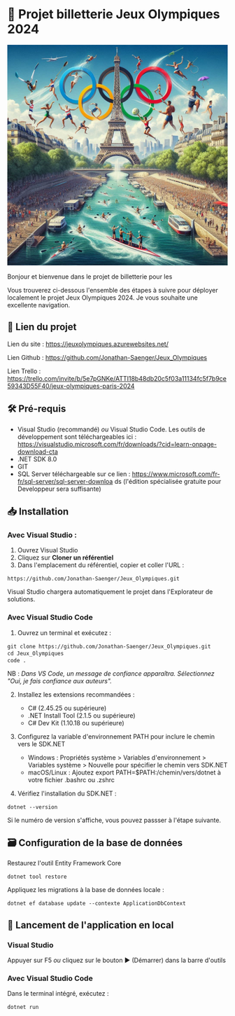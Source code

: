 ﻿<h1>🏅 Projet billetterie Jeux Olympiques 2024 </h1>
<img src="wwwroot/images/image_jo.png" alt="Logo"></p>

Bonjour et bienvenue dans le projet de billetterie pour les 

Vous trouverez ci-dessous l'ensemble des étapes à suivre pour déployer localement le projet Jeux Olympiques 2024.
Je vous souhaite une excellente navigation. 

<h2> 🔗 Lien du projet </h2>

Lien du site : https://jeuxolympiques.azurewebsites.net/ <br>

Lien Github : https://github.com/Jonathan-Saenger/Jeux_Olympiques <br>

Lien Trello : https://trello.com/invite/b/5e7pGNKe/ATTI18b48db20c5f03a11134fc5f7b9ce59343D55F40/jeux-olympiques-paris-2024 <br>

<h2> 🛠 Pré-requis </h2>

- Visual Studio (recommandé) <I>ou</I> Visual Studio Code.
Les outils de développement sont téléchargeables ici : https://visualstudio.microsoft.com/fr/downloads/?cid=learn-onpage-download-cta
- .NET SDK 8.0
- GIT
- SQL Server téléchargeable sur ce lien : https://www.microsoft.com/fr-fr/sql-server/sql-server-downloa	ds (l'édition spécialisée gratuite pour Developpeur sera suffisante)
<h2>📥 Installation  </h2>

<h3> Avec Visual Studio : </h3>

1. Ouvrez Visual Studio
2. Cliquez sur <b>Cloner un référentiel</b>
3. Dans l'emplacement du référentiel, copier et coller l'URL :  

```
https://github.com/Jonathan-Saenger/Jeux_Olympiques.git
```

Visual Studio chargera automatiquement le projet dans l'Explorateur de solutions.

<h3> Avec Visual Studio Code </h3>

1. Ouvrez un terminal et exécutez :
```
git clone https://github.com/Jonathan-Saenger/Jeux_Olympiques.git
cd Jeux_Olympiques
code .
```

NB : <i> Dans VS Code, un message de confiance apparaîtra. Sélectionnez "Oui, je fais confiance aux auteurs". </i>

2. Installez les extensions recommandées : 
	- C# (2.45.25 ou supérieure)
	- .NET Install Tool (2.1.5 ou supérieure)
	- C# Dev Kit (1.10.18 ou supérieure)

3. Configurez la variable d'environnement PATH pour inclure le chemin vers le SDK.NET
	- Windows : Propriétés système > Variables d'environnement > Variables système > Nouvelle pour spécifier le chemin vers SDK.NET
	- macOS/Linux : Ajoutez export PATH=$PATH:/chemin/vers/dotnet à votre fichier .bashrc ou .zshrc

4. Vérifiez l'installation du SDK.NET :
```
dotnet --version
```
Si le numéro de version s'affiche, vous pouvez passser à l'étape suivante.

<h2>🗃 Configuration de la base de données </h2>

Restaurez l'outil Entity Framework Core
```
dotnet tool restore
```

Appliquez les migrations à la base de données locale  : 
```
dotnet ef database update --contexte ApplicationDbContext
```

<h2> 🚀 Lancement de l'application en local </h2>

<h3> Visual Studio </h3>

Appuyer sur  F5  <i> ou </i> cliquez sur le bouton  ▶️ (Démarrer) dans la barre d'outils

<h3> Avec Visual Studio Code </h3>

Dans le terminal intégré, exécutez :
```
dotnet run 
```
